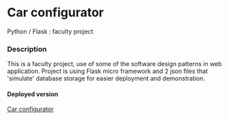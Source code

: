 # Car configurator
Python / Flask : faculty project 

### Description
This is a faculty project, use of some of the software design patterns in web application. 
Project is using Flask micro framework and 2 json files that 'simulate' database storage for easier deployment and demonstration.

#### Deployed version
[Car configurator](https://configurator-upxolv537q-ey.a.run.app/)